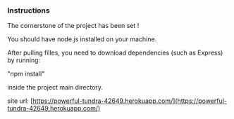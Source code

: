 ### Instructions
The cornerstone of the project has been set !

You should have node.js installed on your machine.

After pulling filles, you need to download dependencies (such as Express) by running:

"npm install"

inside the project main directory.

site url: [https://powerful-tundra-42649.herokuapp.com/](https://powerful-tundra-42649.herokuapp.com/)
